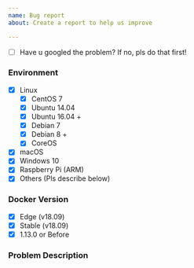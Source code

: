 ```yaml
---
name: Bug report
about: Create a report to help us improve

---
```


* [ ] Have u googled the problem? If no, pls do that first!

### Environment
<!--请提供环境信息，包括操作系统版本等，保留你的操作系统，其他选项删除-->
<!--Provides env info like OS version-->

* [x] Linux
   * [x] CentOS 7
   * [x] Ubuntu 14.04
   * [x] Ubuntu 16.04 +
   * [x] Debian 7
   * [x] Debian 8 +
   * [x] CoreOS
* [x] macOS
* [x] Windows 10
* [x] Raspberry Pi (ARM)
* [x] Others (Pls describe below)

### Docker Version
<!--如果你的 Docker 版本低于 18.09 请尽可能升级到该版本，保留你的 Docker 版本，其他选项删除-->
<!--if Docker version under 18.09, please upgrade Docker to 18.09-->

* [x] Edge (v18.09)
* [x] Stable (v18.09)
* [x] 1.13.0 or Before

### Problem Description
<!--描述你的问题，请贴出操作步骤，终端报错截图或文字信息-->
<!--describe problem with detailed steps and logs-->







<!--提交问题之前请点击预览标签，符合要求之后再提交问题-->
